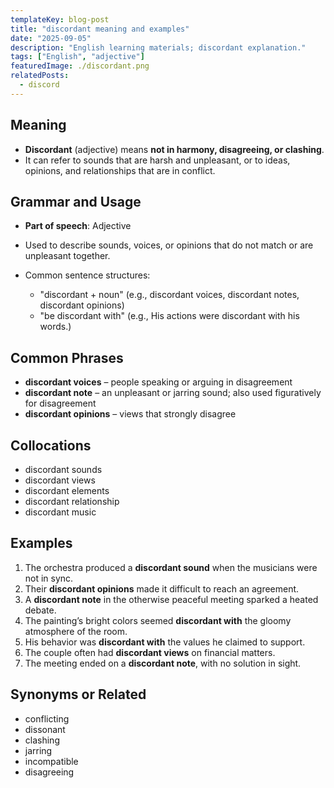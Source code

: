 ```yaml
---
templateKey: blog-post
title: "discordant meaning and examples"
date: "2025-09-05"
description: "English learning materials; discordant explanation."
tags: ["English", "adjective"]
featuredImage: ./discordant.png
relatedPosts:
  - discord
---
```


## Meaning

- **Discordant** (adjective) means **not in harmony, disagreeing, or clashing**.
- It can refer to sounds that are harsh and unpleasant, or to ideas, opinions, and relationships that are in conflict.

## Grammar and Usage

- **Part of speech**: Adjective
- Used to describe sounds, voices, or opinions that do not match or are unpleasant together.
- Common sentence structures:

  - "discordant + noun" (e.g., discordant voices, discordant notes, discordant opinions)
  - "be discordant with" (e.g., His actions were discordant with his words.)

## Common Phrases

- **discordant voices** – people speaking or arguing in disagreement
- **discordant note** – an unpleasant or jarring sound; also used figuratively for disagreement
- **discordant opinions** – views that strongly disagree

## Collocations

- discordant sounds
- discordant views
- discordant elements
- discordant relationship
- discordant music

## Examples

1. The orchestra produced a **discordant sound** when the musicians were not in sync.
2. Their **discordant opinions** made it difficult to reach an agreement.
3. A **discordant note** in the otherwise peaceful meeting sparked a heated debate.
4. The painting’s bright colors seemed **discordant with** the gloomy atmosphere of the room.
5. His behavior was **discordant with** the values he claimed to support.
6. The couple often had **discordant views** on financial matters.
7. The meeting ended on a **discordant note**, with no solution in sight.

## Synonyms or Related

- conflicting
- dissonant
- clashing
- jarring
- incompatible
- disagreeing
